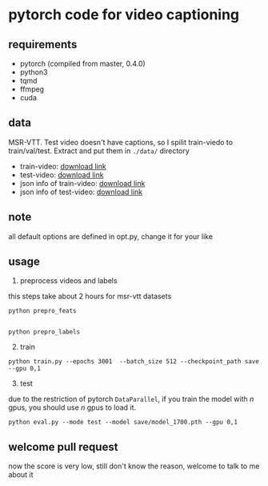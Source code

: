 # pytorch code for video captioning

## requirements
- pytorch (compiled from master, 0.4.0)
- python3
- tqmd
- ffmpeg
- cuda

## data
MSR-VTT. Test video doesn't have captions, so I spilit train-viedo to train/val/test. Extract and put them in `./data/` directory
- train-video: [download link](https://drive.google.com/file/d/1Qi6Gn_l93SzrvmKQQu-drI90L-x8B0ly/view?usp=sharing)
- test-video: [download link](https://drive.google.com/file/d/10fPbEhD-ENVQihrRvKFvxcMzkDlhvf4Q/view?usp=sharing)
- json info of train-video: [download link](https://drive.google.com/file/d/1LcTtsAvfnHhUfHMiI4YkDgN7lF1-_-m7/view?usp=sharing)
- json info of test-video: [download link](https://drive.google.com/file/d/1Kgra0uMKDQssclNZXRLfbj9UQgBv-1YE/view?usp=sharing)

## note
all default options are defined in opt.py, change it for your like

## usage
1. preprocess videos and labels

this steps take about 2 hours for msr-vtt datasets
```
python prepro_feats


python prepro_labels
```

2. train

```
python train.py --epochs 3001  --batch_size 512 --checkpoint_path save --gpu 0,1
```

3. test

due to the restriction of pytorch `DataParallel`, if you train the model with *n* gpus,
you should use *n* gpus to load it.

```
python eval.py --mode test --model save/model_1700.pth --gpu 0,1
```

## welcome pull request
now the score is very low, still don't know the reason, welcome to talk to me about it
